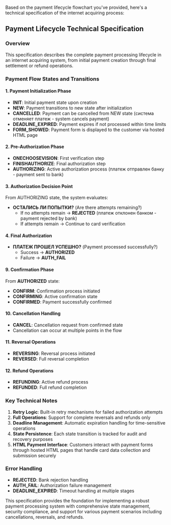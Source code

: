 Based on the payment lifecycle flowchart you've provided, here's a technical specification of the internet acquiring process:

## Payment Lifecycle Technical Specification

### Overview
This specification describes the complete payment processing lifecycle in an internet acquiring system, from initial payment creation through final settlement or refund operations.

### Payment Flow States and Transitions

#### 1. Payment Initialization Phase
- **INIT**: Initial payment state upon creation
- **NEW**: Payment transitions to new state after initialization
- **CANCELLED**: Payment can be cancelled from NEW state (система отменяет платеж - system cancels payment)
- **DEADLINE_EXPIRED**: Payment expires if not processed within time limits
- **FORM_SHOWED**: Payment form is displayed to the customer via hosted HTML page

#### 2. Pre-Authorization Phase
- **ONECHOOSEVISION**: First verification step
- **FINISHAUTHORIZE**: Final authorization step
- **AUTHORIZING**: Active authorization process (платеж отправлен банку - payment sent to bank)

#### 3. Authorization Decision Point
From AUTHORIZING state, the system evaluates:
- **ОСТАЛИСЬ ЛИ ПОПЫТКИ?** (Are there attempts remaining?)
  - If no attempts remain → **REJECTED** (платеж отклонен банком - payment rejected by bank)
  - If attempts remain → Continue to card verification

#### 4. Final Authorization
- **ПЛАТЕЖ ПРОШЕЛ УСПЕШНО?** (Payment processed successfully?)
  - Success → **AUTHORIZED**
  - Failure → **AUTH_FAIL**

#### 9. Confirmation Phase
From **AUTHORIZED** state:
- **CONFIRM**: Confirmation process initiated
- **CONFIRMING**: Active confirmation state
- **CONFIRMED**: Payment successfully confirmed

#### 10. Cancellation Handling
- **CANCEL**: Cancellation request from confirmed state
- Cancellation can occur at multiple points in the flow

#### 11. Reversal Operations
- **REVERSING**: Reversal process initiated
- **REVERSED**: Full reversal completion

#### 12. Refund Operations
- **REFUNDING**: Active refund process
- **REFUNDED**: Full refund completion

### Key Technical Notes

1. **Retry Logic**: Built-in retry mechanisms for failed authorization attempts
2. **Full Operations**: Support for complete reversals and refunds only
3. **Deadline Management**: Automatic expiration handling for time-sensitive operations
4. **State Persistence**: Each state transition is tracked for audit and recovery purposes
5. **HTML Payment Interface**: Customers interact with payment forms through hosted HTML pages that handle card data collection and submission securely

### Error Handling
- **REJECTED**: Bank rejection handling
- **AUTH_FAIL**: Authorization failure management
- **DEADLINE_EXPIRED**: Timeout handling at multiple stages

This specification provides the foundation for implementing a robust payment processing system with comprehensive state management, security compliance, and support for various payment scenarios including cancellations, reversals, and refunds.